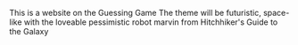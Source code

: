 This is a website on the Guessing Game
The theme will be futuristic, space-like with the loveable pessimistic robot marvin
from Hitchhiker's Guide to the Galaxy
